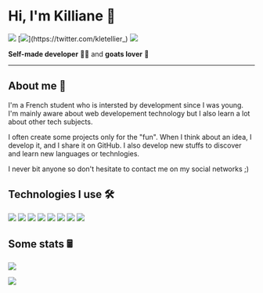 # Hi, I'm Killiane 👋
![](https://img.shields.io/static/v1?label=Discord&message=LProgead%233667&color=5865F2&style=flat-square&logo=Discord&labelColor=5865F2&logoColor=white) 
[![](https://img.shields.io/static/v1?label=Twitter&message=%20&color=1DA1F2&style=flat-square&logo=Twitter&logoColor=white&labelColor=1DA1F2&link=https://twitter.com/kletellier_)](https://twitter.com/kletellier_)
![](https://komarev.com/ghpvc/?username=killianeletellier&style=flat-square&color=grey)

**Self-made developer** 🧑‍💻 and **goats lover** 🐐

***

## About me 🤗
I'm a French student who is intersted by development since I was young.
I'm mainly aware about web developement technology but I also learn a lot about other tech subjects.

I often create some projects only for the "fun". When I think about an idea, I develop it, and I share it on GitHub.
I also develop new stuffs to discover and learn new languages or technlogies.

I never bit anyone so don't hesitate to contact me on my social networks ;)

## Technologies I use 🛠️
![](https://img.shields.io/static/v1?label=&message=HTML%205&style=flat-square&logo=HTML5&logoColor=white)
![](https://img.shields.io/static/v1?label=&message=CSS%203&style=flat-square&logo=CSS3&logoColor=white)
![](https://img.shields.io/static/v1?label=&message=JavaScript&style=flat-square&logo=JavaScript&logoColor=white)
![](https://img.shields.io/static/v1?label=&message=PHP&style=flat-square&logo=php&logoColor=white)
![](https://img.shields.io/static/v1?label=&message=Bootstrap&style=flat-square&logo=Bootstrap&logoColor=white)
![](https://img.shields.io/static/v1?label=&message=TailwindCSS&style=flat-square&logo=Tailwind%20CSS&logoColor=white)
![](https://img.shields.io/static/v1?label=&message=NodeJS&style=flat-square&logo=Node.js&logoColor=white)
![](https://img.shields.io/static/v1?label=&message=Python&style=flat-square&logo=Python&logoColor=white)

## Some stats 🖩
![](https://github-readme-streak-stats.herokuapp.com?user=KillianeLetellier&theme=monokai-metallian&date_format=j%20M%5B%20Y%5D)

![](https://hit.yhype.me/github/profile?user_id=43679817)
